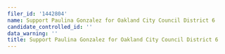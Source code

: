 ```yaml
---
filer_id: '1442804'
name: Support Paulina Gonzalez for Oakland City Council District 6
candidate_controlled_id: ''
data_warning: ''
title: Support Paulina Gonzalez for Oakland City Council District 6
---
```


